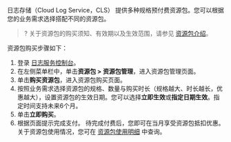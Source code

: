 日志存储（Cloud Log Service，CLS） 提供多种规格预付费资源包。您可以根据您的业务需求选择搭配不同的资源包。

>? 关于资源包的购买须知、有效期以及生效范围，请参见 [资源包介绍](https://cloud.tencent.com/document/product/614/78047)。
>

资源包购买步骤如下：
1. 登录 [日志服务控制台](https://console.cloud.tencent.com/cls)。
2. 在左侧菜单栏中，单击**资源包 > 资源包管理**，进入资源包管理页面。
3. 单击**购买资源包**，进入资源包购买页面。
4. 按照业务需求选择资源包的规格、数量与购买时长（规格越大、时长越长，优惠越大），设置资源包的生效日期。您可以选择**立即生效**或**指定日期生效**。指定时间支持未来6个月。
5. 单击**立即购买**。
6. 根据页面提示完成支付。
待完成付费后，您即可在当月享受资源包抵扣优惠。关于资源包使用情况，您可在 [资源包使用明细](https://console.cloud.tencent.com/cls/package/detail) 中查询。

